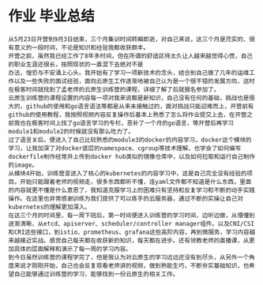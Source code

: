 # 作业 毕业总结
    从5月23日开营到9月3日结束，三个月集训时间转瞬即逝，对自己来说，这三个月是充实的、很有意义的一段时间，不论是知识和经验我都收获颇丰。
    开营之前，虽然我已经工作了8年多时间，但在所谓的舒适区待太久让人越来越觉得心慌，自己的职业生涯还很长，按照现状的一直混下去绝对不是
    办法，惶恐与不安涌上心头。我开始有了学习一项新技术的念头，结合到自己做了几年的运维工作以及一些失败的面试经验，面向云原生工作逐渐地被自己认为是一个很不错的发展方向，这时在极客时间就找到了孟老师的云原生训练营的课程，详细了解了后就报名参加了。
    云原生训练营的课程设置的内容每一项对我来说都是新知识，自己没有任何的基础，挑战也是很大的，github的使用和go语言语法等都是从来未接触过的，面对挑战只能迎难而上，开营前有github的使用教程，我按照视频内容反复操作后基本上熟悉了怎么将作业提交上去，在开营之前我也在极客时间上找了go语言学习的专栏，恶补了一个月的go语言，等开营后再学习module1和module2的时候就没有那么吃力了。
    过了语言关后，便进入了自己比较熟悉的module3的docker的内容学习，docker这个模块的学习，让我加深了对docker底层的namespace、cgroup等技术理解，也学会了如何编写dockerfile制作经常并上传到docker hub类似的镜像仓库中，以及如何拉取和运行自己制作的image。
    从模块4开始，训练营变进入了核心的kubernetes的内容学习中，这是自己完全没有经验的项目。开始只能跟着老师的视频走，很多东西都听不懂，连yaml文件都不知道是什么东西，里面的内容就更不懂是什么意思了，我知道克服学习上的困难只有坚持和反复学习和不断的动手实践操作。在这里也非常感谢训练为我们提供了可以练手的云服务器，通过不断的实操让自己对kubernetes的理解更加深入。
    在这三个月的时间里，每一周下班后，第一时间便进入训练营的学习时间，边听边做，从懵懂到逐渐清晰，从etcd、apiserver、scheduler/controller manager组件。以及CNI/CSI和CRI这些接口，到istio、prometheus、grafana这些高阶内容，再到微服务，学习内容越来越接近实战。感觉自己每天都在收获新的知识，每天都在进步。还有领教老师的直播课，从更加具体的层面解释和演示了每一周的学习内容。
    到今日虽然训练营的课程学完了，但是我认为对云原生的学习远远还没有到尽头，从另外一个角度来说才刚刚开始，自己也会反复观看老师讲的视频，做到熟能生巧，不断夯实基础知识，也希望自己能够通过训练营的学习，能够找到一份云原生的相关工作。
